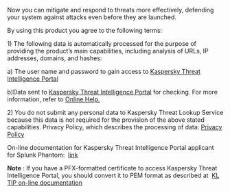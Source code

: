 [comment]: # " File: readme.md"
[comment]: # ""
[comment]: # "Licensed under Apache 2.0 (https://www.apache.org/licenses/LICENSE-2.0.txt)"
[comment]: # ""
Now you can mitigate and respond to threats more effectively, defending your system against attacks
even before they are launched.  
  
By using this product you agree to the following terms:

1\) The following data is automatically processed for the purpose of providing the product’s main
capabilities, including analysis of URLs, IP addresses, domains, and hashes:

a\) The user name and password to gain access to [Kaspersky Threat Intelligence
Portal](https://tip.kaspersky.com)

b)Data sent to [Kaspersky Threat Intelligence Portal](https://tip.kaspersky.com) for checking. For
more information, refer to [Online
Help.](https://click.kaspersky.com/?hl=en-US&link=online_help&pid=KTIPSP&version=1.0&helpid=184492)

  

2\) You do not submit any personal data to Kaspersky Threat Lookup Service because this data is not
required for the provision of the above stated capabilities. Privacy Policy, which describes the
processing of data: [Privacy Policy](https://www.kaspersky.com/products-and-services-privacy-policy)

  
On-line documentation for Kaspersky Threat Intelligence Portal applicant for Splunk Phantom: 
[link](https://click.kaspersky.com/?hl=en-US&link=online_help&pid=KTIPSP&version=1.0&helpid=184492)  
  
**Note** : If you have a PFX-formatted certificate to access Kaspersky Threat Intelligence Portal,
you should convert it to PEM format as described at  [KL TIP on-line
documentation](https://tip.kaspersky.com/help/Doc_data/ConvertingCertToPEM.htm)  
